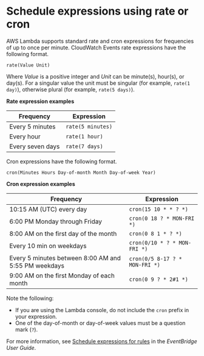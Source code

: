 # Schedule expressions using rate or cron<a name="services-cloudwatchevents-expressions"></a>

AWS Lambda supports standard rate and cron expressions for frequencies of up to once per minute\. CloudWatch Events rate expressions have the following format\.

```
rate(Value Unit)
```

Where *Value* is a positive integer and *Unit* can be minute\(s\), hour\(s\), or day\(s\)\. For a singular value the unit must be singular \(for example, `rate(1 day)`\), otherwise plural \(for example, `rate(5 days)`\)\.


**Rate expression examples**  

| Frequency | Expression | 
| --- | --- | 
|  Every 5 minutes  |  `rate(5 minutes)`  | 
|  Every hour  |  `rate(1 hour)`  | 
|  Every seven days  |  `rate(7 days)`  | 

Cron expressions have the following format\.

```
cron(Minutes Hours Day-of-month Month Day-of-week Year)
```


**Cron expression examples**  

| Frequency | Expression | 
| --- | --- | 
|  10:15 AM \(UTC\) every day  |  `cron(15 10 * * ? *)`  | 
|  6:00 PM Monday through Friday  |  `cron(0 18 ? * MON-FRI *)`  | 
|  8:00 AM on the first day of the month  |  `cron(0 8 1 * ? *)`  | 
|  Every 10 min on weekdays  |  `cron(0/10 * ? * MON-FRI *)`  | 
|  Every 5 minutes between 8:00 AM and 5:55 PM weekdays  |  `cron(0/5 8-17 ? * MON-FRI *)`  | 
|  9:00 AM on the first Monday of each month  |  `cron(0 9 ? * 2#1 *)`  | 

Note the following:
+ If you are using the Lambda console, do not include the `cron` prefix in your expression\.
+ One of the day\-of\-month or day\-of\-week values must be a question mark \(`?`\)\.

For more information, see [Schedule expressions for rules](https://docs.aws.amazon.com/eventbridge/latest/userguide/eb-schedule-expressions.html) in the *EventBridge User Guide*\.
